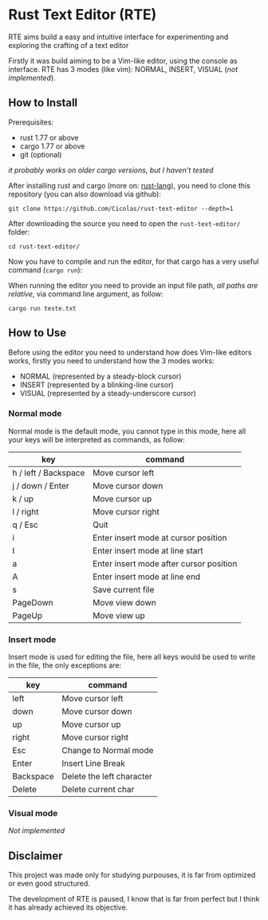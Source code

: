 # Rust Text Editor (RTE)

RTE aims build a easy and intuitive interface for experimenting and exploring the crafting of a text editor

Firstly it was build aiming to be a Vim-like editor, using the console as interface. RTE has 3 modes (like vim): NORMAL, INSERT, VISUAL (_not implemented_).

## How to Install

Prerequisites:
- rust 1.77 or above
- cargo 1.77 or above
- git (optional)

_it probably works on older cargo versions, but I haven't tested_

After installing rust and cargo (more on: [rust-lang](https://www.rust-lang.org/pt-BR/learn/get-started)), you need to clone this repository (you can also download via github):

```
git clone https://github.com/Cicolas/rust-text-editor --depth=1
```

After downloading the source you need to open the `rust-text-editor/` folder:

```
cd rust-text-editor/
```

Now you have to compile and run the editor, for that cargo has a very useful command (`cargo run`):

When running the editor you need to provide an input file path, _all paths are relative_, via command line argument, as follow:

```
cargo run teste.txt
```

## How to Use

Before using the editor you need to understand how does Vim-like editors works, firstly you need to understand how the 3 modes works:
- NORMAL (represented by a steady-block cursor)
- INSERT (represented by a blinking-line cursor)
- VISUAL (represented by a steady-underscore cursor)

### Normal mode

Normal mode is the default mode, you cannot type in this mode, here all your keys will be interpreted as commands, as follow:

| key                  | command                                 |
|----------------------|-----------------------------------------|
| h / left / Backspace | Move cursor left                        |
| j / down / Enter     | Move cursor down                        |
| k / up               | Move cursor up                          |
| l / right            | Move cursor right                       |
| q / Esc              | Quit                                    |
| i                    | Enter insert mode  at cursor position   |
| I                    | Enter insert mode at line start         |
| a                    | Enter insert mode after cursor position |
| A                    | Enter insert mode at line end           |
| s                    | Save current file                       |
| PageDown             | Move view down                          |
| PageUp               | Move view up                            |

### Insert mode

Insert mode is used for editing the file, here all keys would be used to write in the file, the only exceptions are:

| key       | command                   |
|-----------|---------------------------|
| left      | Move cursor left          |
| down      | Move cursor down          |
| up        | Move cursor up            |
| right     | Move cursor right         |
| Esc       | Change to Normal mode     |
| Enter     | Insert Line Break         |
| Backspace | Delete the left character |
| Delete    | Delete current char       |

### Visual mode

_Not implemented_

## Disclaimer

This project was made only for studying purpouses, it is far from optimized or even good structured.

The development of RTE is paused, I know that is far from perfect but I think it has already achieved its objective.
